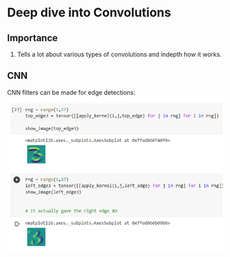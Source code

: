 # Deep dive into Convolutions

## Importance

1. Tells a lot about various types of convolutions and indepth how it works.

## CNN

CNN filters can be made for edge detections:
![filter image](./img/convolution_filters.png)
